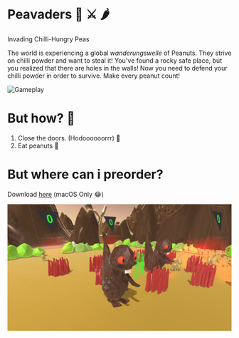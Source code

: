 # Peavaders 🥜 ⚔️ 🌶

Invading Chilli-Hungry Peas

The world is experiencing a global *wanderungswelle* of Peanuts. They strive on chilli powder and want to steal it!
You've found a rocky safe place, but you realized that there are holes in the walls! Now you need to defend your chilli powder in order to survive. Make every peanut count!

![Gameplay](https://github.com/ErbsenZelt/Peavaders/raw/master/Pictures/Eating.png)

# But how? 🤔

1. Close the doors. (Hodoooooorrr) 🚪
2. Eat peanuts 🥜

# But where can i preorder?

Download [here](https://github.com/ErbsenZelt/Peavaders/raw/master/Peavaders%20Pre-Alpha%20Preorder%20Bundle.app.zip) (macOS Only 😂)

![Gameplay](https://github.com/ErbsenZelt/Peavaders/raw/master/Pictures/Close.png)
